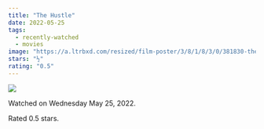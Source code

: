 ```yaml
---
title: "The Hustle"
date: 2022-05-25
tags:
  - recently-watched
  - movies
image: "https://a.ltrbxd.com/resized/film-poster/3/8/1/8/3/0/381830-the-hustle-0-600-0-900-crop.jpg?v=cd6c609fd3"
stars: "½"
rating: "0.5"
---
```


<div class="letterboxd-movie-data-content">
   <p><img src="https://a.ltrbxd.com/resized/film-poster/3/8/1/8/3/0/381830-the-hustle-0-600-0-900-crop.jpg?v=cd6c609fd3"/></p> <p>Watched on Wednesday May 25, 2022.</p> 
  <p>Rated 0.5 stars.<p>
  <div class="float-clear"></div>
</div>
